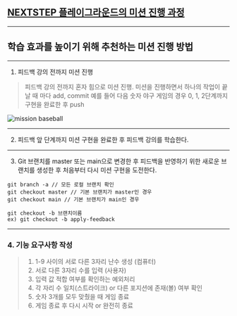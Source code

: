## [NEXTSTEP 플레이그라운드의 미션 진행 과정](https://github.com/next-step/nextstep-docs/blob/master/playground/README.md)

---
## 학습 효과를 높이기 위해 추천하는 미션 진행 방법

---
1. 피드백 강의 전까지 미션 진행 
> 피드백 강의 전까지 혼자 힘으로 미션 진행. 미션을 진행하면서 하나의 작업이 끝날 때 마다 add, commit
> 예를 들어 다음 숫자 야구 게임의 경우 0, 1, 2단계까지 구현을 완료한 후 push

![mission baseball](https://raw.githubusercontent.com/next-step/nextstep-docs/master/playground/images/mission_baseball.png)

---
2. 피드백 앞 단계까지 미션 구현을 완료한 후 피드백 강의를 학습한다.

---
3. Git 브랜치를 master 또는 main으로 변경한 후 피드백을 반영하기 위한 새로운 브랜치를 생성한 후 처음부터 다시 미션 구현을 도전한다.

```
git branch -a // 모든 로컬 브랜치 확인
git checkout master // 기본 브랜치가 master인 경우
git checkout main // 기본 브랜치가 main인 경우

git checkout -b 브랜치이름
ex) git checkout -b apply-feedback
```

---

### 4. 기능 요구사항 작성

> 1. 1-9 사이의 서로 다른 3자리 난수 생성 (컴퓨터)
> 2. 서로 다른 3자리 수를 입력 (사용자)
> 3. 입력 값 적합 여부를 확인하는 예외처리
> 4. 각 자리 수 일치(스트라이크) or 다른 포지션에 존재(볼) 여부 확인
> 5. 숫자 3개를 모두 맞췄을 때 게임 종료
> 6. 게임 종료 후 다시 시작 or 완전히 종료

     
     
